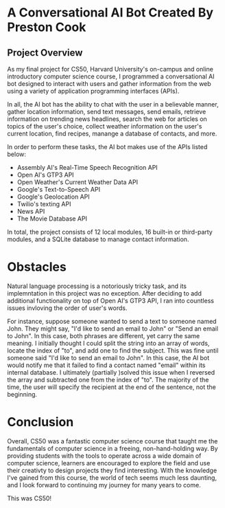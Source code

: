 # A Conversational AI Bot Created By Preston Cook


## Project Overview

As my final project for CS50, Harvard University's on-campus and online introductory computer science course, I programmed a conversational AI bot designed to interact with users and gather information from the web using a variety of application programming interfaces (APIs). 

In all, the AI bot has the ability to chat with the user in a believable manner, gather location information, send text messages, send emails, retrieve information on trending news headlines, search the web for articles on topics of the user's choice, collect weather information on the user's current location, find recipes, manange a database of contacts, and more. 

In order to perform these tasks, the AI bot makes use of the APIs listed below:
- Assembly AI's Real-Time Speech Recognition API
- Open AI's GTP3 API
- Open Weather's Current Weather Data API
- Google's Text-to-Speech API
- Google's Geolocation API
- Twilio's texting API
- News API
- The Movie Database API

In total, the project consists of 12 local modules, 16 built-in or third-party modules, and a SQLite database to manage contact information.

# Obstacles

Natural language processing is a notoriously tricky task, and its implemntation in this project was no exception. After deciding to add additional functionality on top of Open AI's GTP3 API, I ran into countless issues invloving the order of user's words. 

For instance, suppose someone wanted to send a text to someone named John. They might say, "I'd like to send an email to John" or "Send an email to John". In this case, both phrases are different, yet carry the same meaning. I initially thought I could split the string into an array of words, locate the index of "to", and add one to find the subject. This was fine until someone said "I'd like to send an email to John". In this case, the AI bot would notify me that it failed to find a contact named "email" within its internal database. I ultimately (partially )solved this issue when I reversed the array and subtracted one from the index of "to". The majority of the time, the user will specify the recipient at the end of the sentence, not the beginning.

# Conclusion

Overall, CS50 was a fantastic computer science course that taught me the fundamentals of computer science in a freeing, non-hand-holding way. By providing students with the tools to operate across a wide domain of computer science, learners are encouraged to explore the field and use their creativty to design projects they find interesting. With the knowledge I've gained from this course, the world of tech seems much less daunting, and I look forward to continuing my journey for many years to come. 

This was CS50!
